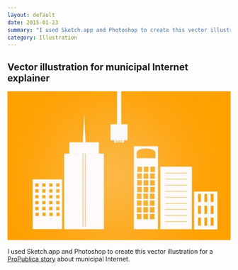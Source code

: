 ```yaml
---
layout: default
date: 2015-01-23
summary: "I used Sketch.app and Photoshop to create this vector illustration for a ProPublica story about municipal Internet."
category: Illustration
---
```


##  Vector illustration for municipal Internet explainer


<img src="/assets/img/20150123-internet-access-630x420.jpg" alt="An illustration showing a cityscape with an internet cord alongside the buildings"/>

I used Sketch.app and Photoshop to create this vector illustration for a [ProPublica story](http://www.propublica.org/article/obama-wants-you-to-have-cheap-fast-internet-but-many-cities-arent-allowed-t) about municipal Internet.
